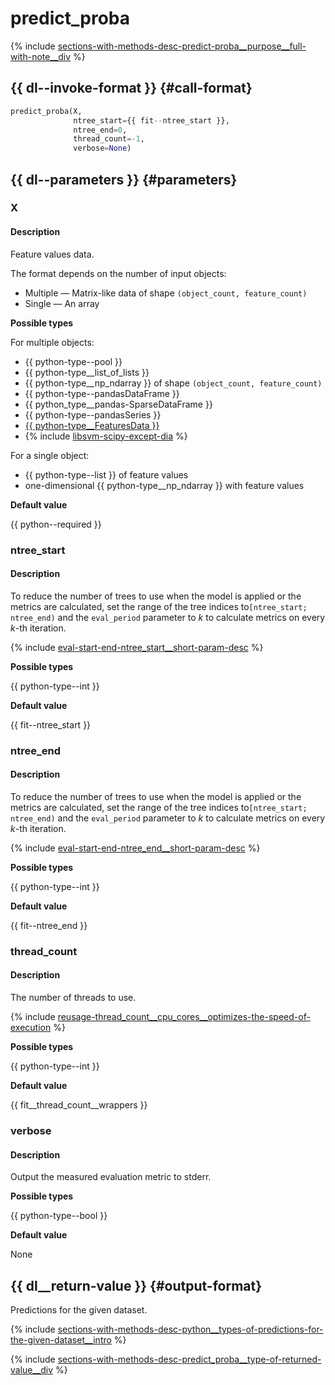 # predict_proba

{% include [sections-with-methods-desc-predict-proba__purpose__full-with-note__div](../_includes/work_src/reusage/predict-proba__purpose__full-with-note__div.md) %}


## {{ dl--invoke-format }} {#call-format}

```python
predict_proba(X,
              ntree_start={{ fit--ntree_start }},
              ntree_end=0,
              thread_count=-1,
              verbose=None)
```

## {{ dl--parameters }} {#parameters}

### X

#### Description

Feature values data.

The format depends on the number of input objects:

- Multiple — Matrix-like data of shape `(object_count, feature_count)`
- Single — An array

**Possible types**

For multiple objects:

- {{ python-type--pool }}
- {{ python-type__list_of_lists }}
- {{ python-type__np_ndarray }} of shape `(object_count, feature_count)`
- {{ python-type--pandasDataFrame }}
- {{ python_type__pandas-SparseDataFrame }}
- {{ python-type--pandasSeries }}
- [{{ python-type__FeaturesData }}](../concepts/python-features-data__desc.md)
- {% include [libsvm-scipy-except-dia](../_includes/work_src/reusage-formats/scipy-except-dia.md) %}


For a single object:

- {{ python-type--list }} of feature values
- one-dimensional {{ python-type__np_ndarray }} with feature values


**Default value**

{{ python--required }}

### ntree_start

#### Description

To reduce the number of trees to use when the model is applied or the metrics are calculated, set the range of the tree indices to`[ntree_start; ntree_end)` and the `eval_period` parameter to _k_ to calculate metrics on every _k_-th iteration.

{% include [eval-start-end-ntree_start__short-param-desc](../_includes/work_src/reusage-common-phrases/ntree_start__short-param-desc.md) %}

**Possible types**

{{ python-type--int }}

**Default value**

{{ fit--ntree_start }}

### ntree_end

#### Description

To reduce the number of trees to use when the model is applied or the metrics are calculated, set the range of the tree indices to`[ntree_start; ntree_end)` and the `eval_period` parameter to _k_ to calculate metrics on every _k_-th iteration.

{% include [eval-start-end-ntree_end__short-param-desc](../_includes/work_src/reusage-common-phrases/ntree_end__short-param-desc.md) %}

**Possible types**

{{ python-type--int }}

**Default value**

{{ fit--ntree_end }}

### thread_count

#### Description

The number of threads to use.

{% include [reusage-thread_count__cpu_cores__optimizes-the-speed-of-execution](../_includes/work_src/reusage/thread_count__cpu_cores__optimizes-the-speed-of-execution.md) %}

**Possible types**

{{ python-type--int }}

**Default value**

{{ fit__thread_count__wrappers }}

### verbose

#### Description

Output the measured evaluation metric to stderr.

**Possible types**

{{ python-type--bool }}

**Default value**

None

## {{ dl__return-value }} {#output-format}

Predictions for the given dataset.

{% include [sections-with-methods-desc-python__types-of-predictions-for-the-given-dataset__intro](../_includes/work_src/reusage/python__types-of-predictions-for-the-given-dataset__intro.md) %}


{% include [sections-with-methods-desc-predict_proba__type-of-returned-value__div](../_includes/work_src/reusage/predict_proba__type-of-returned-value__div.md) %}

